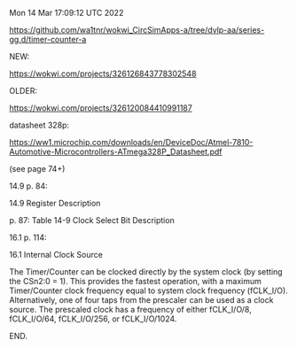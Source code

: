Mon 14 Mar 17:09:12 UTC 2022

  https://github.com/wa1tnr/wokwi_CircSimApps-a/tree/dvlp-aa/series-gg.d/timer-counter-a

NEW:

  https://wokwi.com/projects/326126843778302548

OLDER:

  https://wokwi.com/projects/326120084410991187

datasheet 328p:

  https://ww1.microchip.com/downloads/en/DeviceDoc/Atmel-7810-Automotive-Microcontrollers-ATmega328P_Datasheet.pdf


(see page 74+)

14.9 p. 84:

14.9 Register Description

p. 87:
Table 14-9 Clock Select Bit Description

16.1 p. 114:

16.1 Internal Clock Source

The Timer/Counter can be clocked directly by the system clock (by setting the CSn2:0 = 1). This provides the fastest operation, with a maximum Timer/Counter clock frequency equal to system clock frequency (fCLK_I/O). Alternatively, one of four taps from the prescaler can be used as a clock source. The prescaled clock has a frequency of either fCLK_I/O/8, fCLK_I/O/64, fCLK_I/O/256, or fCLK_I/O/1024.


END.
